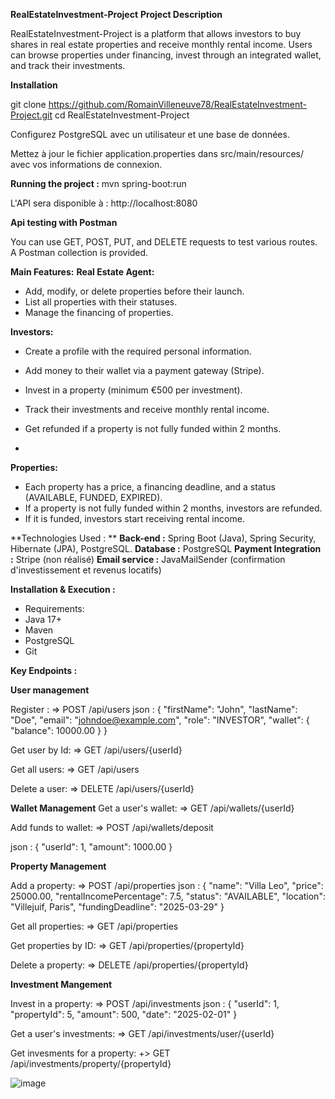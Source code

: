 **RealEstateInvestment-Project**
**Project Description**


RealEstateInvestment-Project is a platform that allows investors to buy shares in real estate properties and receive monthly rental income. Users can browse properties under financing, invest through an integrated wallet, and track their investments.


**Installation**

git clone https://github.com/RomainVilleneuve78/RealEstateInvestment-Project.git 
cd RealEstateInvestment-Project

Configurez PostgreSQL avec un utilisateur et une base de données.

Mettez à jour le fichier application.properties dans src/main/resources/ avec vos informations de connexion.


**Running the project :**
mvn spring-boot:run

L'API sera disponible à : http://localhost:8080

**Api testing with Postman**

You can use GET, POST, PUT, and DELETE requests to test various routes. A Postman collection is provided.



**Main Features:**
**Real Estate Agent:**
- Add, modify, or delete properties before their launch.
- List all properties with their statuses.
- Manage the financing of properties.


**Investors:**
- Create a profile with the required personal information.
- Add money to their wallet via a payment gateway (Stripe).
- Invest in a property (minimum €500 per investment).
- Track their investments and receive monthly rental income.
- Get refunded if a property is not fully funded within 2 months.

- 
**Properties:**
- Each property has a price, a financing deadline, and a status (AVAILABLE, FUNDED, EXPIRED).
- If a property is not fully funded within 2 months, investors are refunded.
- If it is funded, investors start receiving rental income.


**Technologies Used : **
**Back-end :** Spring Boot (Java), Spring Security, Hibernate (JPA), PostgreSQL.
**Database :** PostgreSQL
**Payment Integration :** Stripe (non réalisé)
**Email service :** JavaMailSender (confirmation d'investissement et revenus locatifs)


**Installation & Execution :**
- Requirements:
- Java 17+
- Maven
- PostgreSQL
- Git


**Key Endpoints :**

**User management**

Register :
 => POST /api/users
 json : {
     "firstName": "John",
     "lastName": "Doe",
     "email": "johndoe@example.com",
     "role": "INVESTOR",
     "wallet": {
        "balance": 10000.00
     }
 }

Get user by Id:
=> GET /api/users/{userId}

Get all users:
=> GET /api/users

Delete a user:
=> DELETE /api/users/{userId}


**Wallet Management**
Get a user's wallet:
=> GET /api/wallets/{userId}

Add funds to wallet:
=> POST /api/wallets/deposit

json : {
  "userId": 1,
  "amount": 1000.00
}

**Property Management**

Add a property:
=> POST /api/properties
json : {
    "name": "Villa Leo",
    "price": 25000.00,
    "rentalIncomePercentage": 7.5,
    "status": "AVAILABLE",
    "location": "Villejuif, Paris",
    "fundingDeadline": "2025-03-29"
}

Get all properties:
=> GET /api/properties

Get properties by ID:
=> GET /api/properties/{propertyId}

Delete a property:
=> DELETE /api/properties/{propertyId}


**Investment Mangement**

Invest in a property:
=> POST /api/investments
json : {
  "userId": 1,
  "propertyId": 5,
  "amount": 500,
  "date": "2025-02-01"
}

Get a user's investments:
=> GET /api/investments/user/{userId}

Get invesments for a property:
+> GET /api/investments/property/{propertyId}

![image](https://github.com/user-attachments/assets/a532c096-434b-4d17-ad37-d0986f2a521c)


